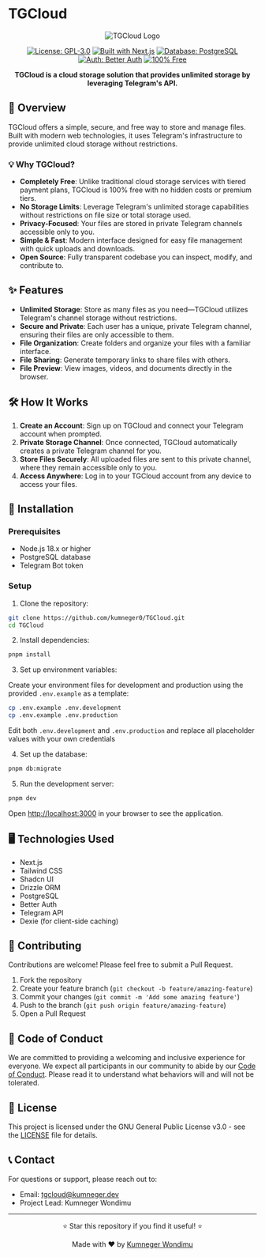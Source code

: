 # TGCloud

<div align="center">
  
![TGCloud Logo](https://img.shields.io/badge/TGCloud-Unlimited%20Storage-blue?style=for-the-badge&logo=telegram)

[![License: GPL-3.0](https://img.shields.io/badge/License-GPL--3.0-blue.svg)](https://github.com/kumneger0/TGCloud/blob/main/LICENSE)
[![Built with Next.js](https://img.shields.io/badge/Built%20with-Next.js-black?logo=next.js)](https://nextjs.org/)
[![Database: PostgreSQL](https://img.shields.io/badge/Database-PostgreSQL-blue?logo=postgresql)](https://www.postgresql.org/)
[![Auth: Better Auth](https://img.shields.io/badge/Auth-Better%20Auth-purple)](https://betterauth.io/)
[![100% Free](https://img.shields.io/badge/100%25-Free-brightgreen)](https://github.com/kumneger0/TGCloud)

**TGCloud is a cloud storage solution that provides unlimited storage by leveraging Telegram's API.**

</div>

## 🚀 Overview

TGCloud offers a simple, secure, and free way to store and manage files. Built with modern web technologies, it uses Telegram's infrastructure to provide unlimited cloud storage without restrictions.

### 💡 Why TGCloud?

- **Completely Free**: Unlike traditional cloud storage services with tiered payment plans, TGCloud is 100% free with no hidden costs or premium tiers.
- **No Storage Limits**: Leverage Telegram's unlimited storage capabilities without restrictions on file size or total storage used.
- **Privacy-Focused**: Your files are stored in private Telegram channels accessible only to you.
- **Simple & Fast**: Modern interface designed for easy file management with quick uploads and downloads.
- **Open Source**: Fully transparent codebase you can inspect, modify, and contribute to.

## ✨ Features

- **Unlimited Storage**: Store as many files as you need—TGCloud utilizes Telegram's channel storage without restrictions.
- **Secure and Private**: Each user has a unique, private Telegram channel, ensuring their files are only accessible to them.
- **File Organization**: Create folders and organize your files with a familiar interface.
- **File Sharing**: Generate temporary links to share files with others.
- **File Preview**: View images, videos, and documents directly in the browser.

## 🛠 How It Works

1. **Create an Account**: Sign up on TGCloud and connect your Telegram account when prompted.
2. **Private Storage Channel**: Once connected, TGCloud automatically creates a private Telegram channel for you.
3. **Store Files Securely**: All uploaded files are sent to this private channel, where they remain accessible only to you.
4. **Access Anywhere**: Log in to your TGCloud account from any device to access your files.

## 🔧 Installation

### Prerequisites

- Node.js 18.x or higher
- PostgreSQL database
- Telegram Bot token

### Setup

1. Clone the repository:

```bash
git clone https://github.com/kumneger0/TGCloud.git
cd TGCloud
```

2. Install dependencies:

```bash
pnpm install
```

3. Set up environment variables:

Create your environment files for development and production using the provided `.env.example` as a template:

```bash
cp .env.example .env.development
cp .env.example .env.production
```

Edit both `.env.development` and `.env.production` and replace all placeholder values with your own credentials 

4. Set up the database:

```bash
pnpm db:migrate
```

5. Run the development server:

```bash
pnpm dev
```

Open [http://localhost:3000](http://localhost:3000) in your browser to see the application.

## 🖥 Technologies Used

- Next.js
- Tailwind CSS
- Shadcn UI
- Drizzle ORM
- PostgreSQL
- Better Auth
- Telegram API
- Dexie (for client-side caching)

## 🤝 Contributing

Contributions are welcome! Please feel free to submit a Pull Request.

1. Fork the repository
2. Create your feature branch (`git checkout -b feature/amazing-feature`)
3. Commit your changes (`git commit -m 'Add some amazing feature'`)
4. Push to the branch (`git push origin feature/amazing-feature`)
5. Open a Pull Request

## 📜 Code of Conduct

We are committed to providing a welcoming and inclusive experience for everyone. We expect all participants in our community to abide by our [Code of Conduct](CODE_OF_CONDUCT.md). Please read it to understand what behaviors will and will not be tolerated.

## 📝 License

This project is licensed under the GNU General Public License v3.0 - see the [LICENSE](LICENSE) file for details.

## 📞 Contact

For questions or support, please reach out to:

- Email: tgcloud@kumneger.dev
- Project Lead: Kumneger Wondimu

---

<div align="center">
  <p>⭐ Star this repository if you find it useful! ⭐</p>
  <p>Made with ❤️ by <a href="https://github.com/kumneger0">Kumneger Wondimu</a></p>
</div>
